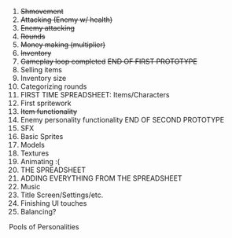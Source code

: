 1. ~~Shmovement~~
2. ~~Attacking (Enemy w/ health)~~
3. ~~Enemy attacking~~
4. ~~Rounds~~
5. ~~Money making (multiplier)~~
6. ~~Inventory~~
7. ~~Gameplay loop completed~~
~~END OF FIRST PROTOTYPE~~
8. Selling items
9. Inventory size
10. Categorizing rounds
11. FIRST TIME SPREADSHEET: Items/Characters
12. First spritework
13. ~~Item functionality~~
14. Enemy personality functionality
END OF SECOND PROTOTYPE
15. SFX
16. Basic Sprites
17. Models
18. Textures
19. Animating :(
20. THE SPREADSHEET
21. ADDING EVERYTHING FROM THE SPREADSHEET
22. Music
23. Title Screen/Settings/etc.
24. Finishing UI touches
25. Balancing?







Pools of Personalities
